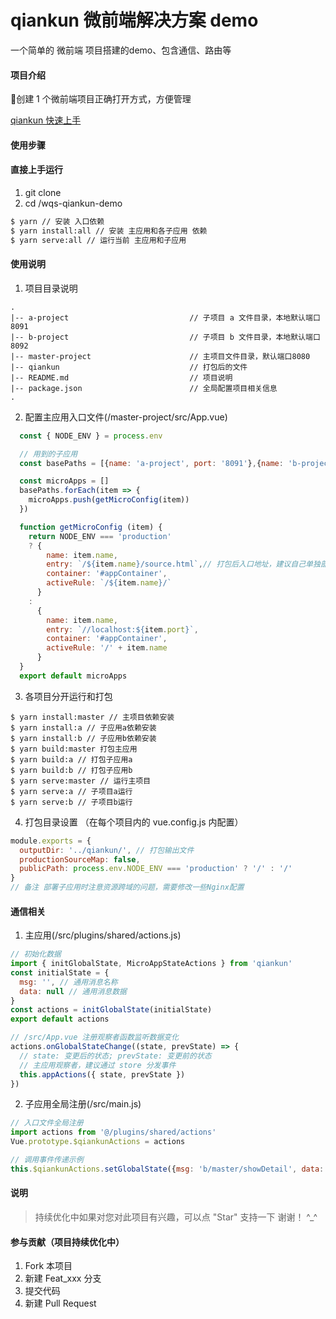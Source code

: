 # qiankun 微前端解决方案 demo
一个简单的 微前端 项目搭建的demo、包含通信、路由等

#### 项目介绍
🎉创建 1 个微前端项目正确打开方式，方便管理

[qiankun 快速上手](https://qiankun.umijs.org/zh/guide/getting-started)

#### 使用步骤

#### 直接上手运行
1. git clone
2. cd /wqs-qiankun-demo

``` sh
$ yarn // 安装 入口依赖
$ yarn install:all // 安装 主应用和各子应用 依赖
$ yarn serve:all // 运行当前 主应用和子应用 
```


#### 使用说明
1. 项目目录说明
```-
.
|-- a-project                           // 子项目 a 文件目录，本地默认端口8091
|-- b-project                           // 子项目 b 文件目录，本地默认端口8092
|-- master-project                      // 主项目文件目录，默认端口8080
|-- qiankun                             // 打包后的文件 
|-- README.md                           // 项目说明
|-- package.json                        // 全局配置项目相关信息
.
```

2. 配置主应用入口文件(/master-project/src/App.vue)
```javascript
  const { NODE_ENV } = process.env

  // 用到的子应用
  const basePaths = [{name: 'a-project', port: '8091'},{name: 'b-project', port: '8092'}]

  const microApps = []
  basePaths.forEach(item => {
    microApps.push(getMicroConfig(item))
  })

  function getMicroConfig (item) {
    return NODE_ENV === 'production'
    ? { 
        name: item.name,
        entry: `/${item.name}/source.html`,// 打包后入口地址，建议自己单独部署到某个地址，这里为了方便在本地演示，先这样做了
        container: '#appContainer',
        activeRule: `/${item.name}/`
      }
    :
      { 
        name: item.name,
        entry: `//localhost:${item.port}`,
        container: '#appContainer',
        activeRule: '/' + item.name
      }
  }
  export default microApps
```

3. 各项目分开运行和打包
```-
$ yarn install:master // 主项目依赖安装
$ yarn install:a // 子应用a依赖安装
$ yarn install:b // 子应用b依赖安装
$ yarn build:master 打包主应用
$ yarn build:a // 打包子应用a
$ yarn build:b // 打包子应用b
$ yarn serve:master // 运行主项目
$ yarn serve:a // 子项目a运行
$ yarn serve:b // 子项目b运行
```

4. 打包目录设置 （在每个项目内的 vue.config.js 内配置）
```javascript
module.exports = {
  outputDir: '../qiankun/', // 打包输出文件
  productionSourceMap: false,
  publicPath: process.env.NODE_ENV === 'production' ? '/' : '/'
}
// 备注 部署子应用时注意资源跨域的问题，需要修改一些Nginx配置
```

#### 通信相关

1. 主应用(/src/plugins/shared/actions.js)
```javascript
// 初始化数据
import { initGlobalState, MicroAppStateActions } from 'qiankun'
const initialState = {
  msg: '', // 通用消息名称
  data: null // 通用消息数据
}
const actions = initGlobalState(initialState)
export default actions
```
```javascript
// /src/App.vue 注册观察者函数监听数据变化
actions.onGlobalStateChange((state, prevState) => {
  // state: 变更后的状态; prevState: 变更前的状态
  // 主应用观察者，建议通过 store 分发事件
  this.appActions({ state, prevState })
})
```

2. 子应用全局注册(/src/main.js)
```javascript
// 入口文件全局注册
import actions from '@/plugins/shared/actions'
Vue.prototype.$qiankunActions = actions
```
```javascript
// 调用事件传递示例
this.$qiankunActions.setGlobalState({msg: 'b/master/showDetail', data: {id: 'testBId', time: new Date()}})
```

#### 说明

> 持续优化中如果对您对此项目有兴趣，可以点 "Star" 支持一下 谢谢！ ^_^

#### 参与贡献（项目持续优化中）

1. Fork 本项目
2. 新建 Feat_xxx 分支
3. 提交代码
4. 新建 Pull Request
